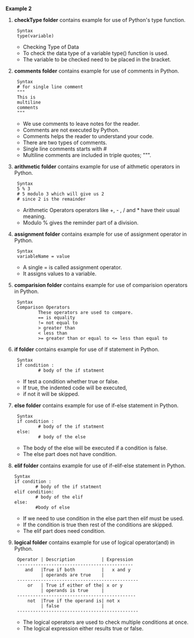 **Example 2**


1. **checkType folder** contains example for use of Python's type function.

        Syntax
        type(variable)
    
    - Checking Type of Data
    - To check the data type of a variable type() function is used.
    - The variable to be checked need to be placed in the bracket.

2. **comments folder** contains example for use of comments in Python.

        Syntax
        # for single line comment
        """
        This is
        multiline
        comments
        """
    
    - We use comments to leave notes for the reader. 
    - Comments are not executed by Python. 
    - Comments helps the reader to understand your code.
    - There are two types of comments. 
    - Single line comments starts with #
    - Multiline comments are included in triple quotes; """.

3. **arithmetic folder** contains example for use of aithmetic operators in Python.

        Syntax
        5 % 3 
        # 5 modulo 3 which will give us 2
        # since 2 is the remainder
    
    - Arithmetic Operators operators like +, - , / and * have their usual meaning.
    - Modulo % gives the reminder part of a division.

4. **assignment folder** contains example for use of assignment operator in Python.

        Syntax
        variableName = value
    
    - A single = is called assignment operator. 
    - It assigns values to a variable.
    
5. **comparision folder** contains example for use of comparision operators in Python.

        Syntax
        Comparison Operators
                These operators are used to compare.
                == is equality
                != not equal to
                > greater than
                < less than
                >= greater than or equal to <= less than equal to
6. **if folder** contains example for use of if statement in Python.

        Syntax
        if condition :
                # body of the if statment
    
    - If test a condition whether true or false. 
    - If true, the indented code will be executed, 
    - if not it will be skipped.

7. **else folder** contains example for use of if-else statement  in Python.

        Syntax
        if condition :
                # body of the if statment
        else:
                # body of the else
    
    - The body of the else will be executed if a condition is false.
    - The else part does not have condition.
 
 8. **elif folder** contains example for use of if-elif-else statement in Python.

        Syntax
        if condition :
                # body of the if statment
        elif condition:
                # body of the elif
        else:
                #body of else
    - If we need to use condition in the else part then elif must be used. 
    - If the condition is true then rest of the conditions are skipped.
    - The elif part does need condition.

9. **logical folder** contains example for use of logical operator(and) in Python.

        Operator | Description          | Expression
        --------------------------------------------
           and   |True if both          |   x and y
                 | operands are true    |
        ----------------------------------------------
            or   | True if either of the| x or y
                 | operands is true     |
        ---------------------------------------------
            not  |True if the operand is| not x
                 | false                |
        ----------------------------------------------

    - The logical operators are used to check multiple conditions at once.
    - The logical expression either results true or false.
